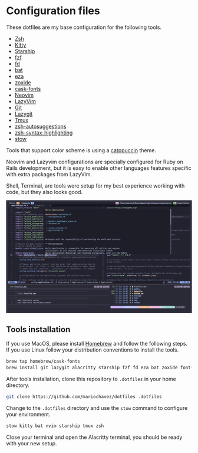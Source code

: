 # Configuration files

These dotfiles are my base configuration for the following tools.

- [Zsh](https://www.zsh.org)
- [Kitty](https://sw.kovidgoyal.net/kitty/)
- [Starship](https://starship.rs)
- [fzf](https://github.com/junegunn/fzf)
- [fd](https://github.com/sharkdp/fd)
- [bat](https://github.com/sharkdp/bat)
- [eza](https://github.com/eza-community/eza)
- [zoxide](https://github.com/ajeetdsouza/zoxide)
- [cask-fonts](https://github.com/Homebrew/homebrew-cask-fonts)
- [Neovim](https://neovim.io)
- [LazyVim](https://www.lazyvim.org)
- [Git](https://git-scm.com)
- [Lazygit](https://github.com/jesseduffield/lazygit)
- [Tmux](https://github.com/tmux/tmux)
- [zsh-autosuggestions](https://github.com/zsh-users/zsh-autosuggestions)
- [zsh-syntax-highlighting](https://github.com/zsh-users/zsh-syntax-highlighting)
- [stow](https://www.gnu.org/software/stow/)

Tools that support color scheme is using a [catppuccin](https://github.com/catppuccin/catppuccin) theme.

Neovim and Lazyvim configurations are specially configured for Ruby on Rails development, but it is easy to enable
other languages features specific with extra packages from LazyVim.

Shell, Terminal, are tools were setup for my best experience working with code, but they also looks good.

![Alacritty terminal with Neovim](screen.png)

## Tools installation

If you use MacOS, please install [Homebrew](https://brew.sh) and follow the following steps. If you use Linux follow
your distribution conventions to install the tools.

```bash
brew tap homebrew/cask-fonts
brew install git lazygit alacritty starship fzf fd eza bat zoxide font-meslo-lg-nerd-font neovim tmux zsh-autosuggestions zsh-syntax-highlighting stow
```

After tools installation, clone this repository to `.dotfiles` in your home directory.

```bash
git clone https://github.com/mariochavez/dotfiles .dotfiles
```

Change to the `.dotfiles` directory and use the `stow` command to configure your environment.

```bash
stow kitty bat nvim starship tmux zsh
```

Close your terminal and open the Alacritty terminal, you should be ready with your new setup.
